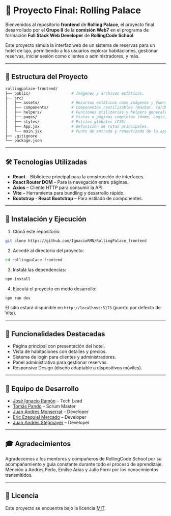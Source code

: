 # 🏨 Proyecto Final: Rolling Palace

Bienvenidos al repositorio **frontend** de **Rolling Palace**, el proyecto final desarrollado por el **Grupo II** de la **comisión Web7** en el programa de formación **Full Stack Web Developer** de **RollingCode School**.

Este proyecto simula la interfaz web de un sistema de reservas para un hotel de lujo, permitiendo a los usuarios explorar habitaciones, gestionar reservas, iniciar sesión como clientes o administradores, y más.

---

## 📁 Estructura del Proyecto

```bash
rollingpalace-frontend/
├── public/                  # Imágenes y archivos estáticos.
├── src/
│   ├── assets/              # Recursos estáticos como imágenes y fuentes.
│   ├── components/          # Componentes reutilizables (Navbar, CardHabitación, etc.).
│   ├── helpers/             # Funciones utilitarias y helpers generales.
│   ├── pages/               # Vistas o páginas completas (Home, Login, Admin, etc.).
│   ├── styles/              # Estilos globales (CSS).
│   ├── App.jsx              # Definición de rutas principales.
│   └── main.jsx             # Punto de entrada y renderizado de la app.
├── .gitignore
└── package.json

```

---

## 🛠️ Tecnologías Utilizadas

- **React** – Biblioteca principal para la construcción de interfaces.
- **React Router DOM** – Para la navegación entre páginas.
- **Axios** – Cliente HTTP para consumir la API.
- **Vite** – Herramienta para bundling y desarrollo rápido.
- **Bootstrap - React Bootstrap** – Para estilado de componentes.

---

## 🚀 Instalación y Ejecución

1. Cloná este repositorio:

```bash
git clone https://github.com/IgnacioRMN/RollingPalace_frontend
```

2. Accedé al directorio del proyecto:

```bash
cd rollingpalace-frontend
```

3. Instalá las dependencias:

```bash
npm install
```

4. Ejecutá el proyecto en modo desarrollo:

```bash
npm run dev
```

El sitio estará disponible en `http://localhost:5173` (puerto por defecto de Vite).

---

## 📌 Funcionalidades Destacadas

- Página principal con presentación del hotel.
- Vista de habitaciones con detalles y precios.
- Sistema de login para clientes y administradores.
- Panel administrativo para gestionar reservas.
- Responsive Design (diseño adaptable a dispositivos móviles).

---

## 👥 Equipo de Desarrollo

- [José Ignacio Ramón](https://github.com/ignacio) – Tech Lead
- [Tomás Pando](https://github.com/tomas) – Scrum Master
- [Juan Andres Monserrat](https://github.com/monserrat) – Developer
- [Eric Ezequiel Mercado](https://github.com/eric) – Developer
- [Juan Andres Stegmayer](https://github.com/stegmayer) – Developer

---

## 🎓 Agradecimientos

Agradecemos a los mentores y compañeros de RollingCode School por su acompañamiento y guía constante durante todo el proceso de aprendizaje.
Mención a Andres Perlo, Emilse Arias y Julio Forni por los conocimientos transmitidos.

---

## 📄 Licencia

Este proyecto se encuentra bajo la licencia [MIT](LICENSE).
